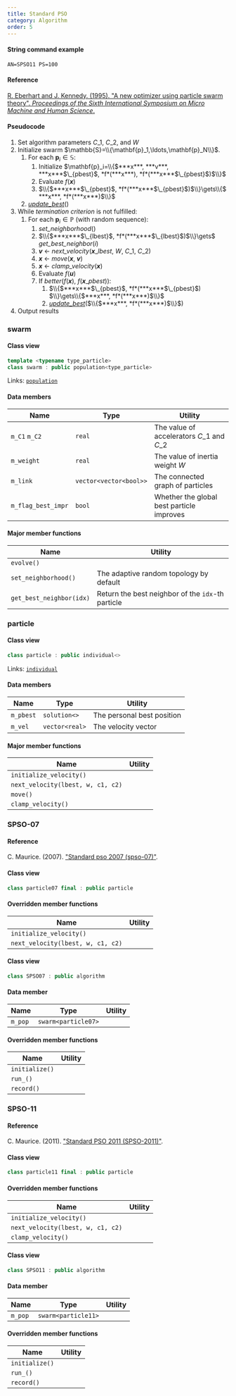```yaml
---
title: Standard PSO
category: Algorithm
order: 5
---
```


#### String command example

```
AN=SPSO11 PS=100
```

#### Reference

[R. Eberhart and J. Kennedy. (1995).
"A new optimizer using particle swarm theory".
*Proceedings of the Sixth International Symposium on Micro Machine and Human Science*.](https://doi.org/10.1109/MHS.1995.494215)

#### Pseudocode

1. Set algorithm parameters *C*$\_1$, *C*$\_2$, and *W*
1. Initialize swarm $\mathbb{S}=\\{\mathbf{p}_1,\ldots,\mathbf{p}_N\\}$.
	1. For each $\mathbf{p}_i \in \mathbb{S}$:
		1. Initialize $\mathbf{p}_i=\\{$***x***, ***v***, ***x***$\_{pbest}$, *f*(***x***), *f*(***x***$\_{pbest}$)$\\}$
		1. Evaluate *f*(***x***)
		1. $\\{$***x***$\_{pbest}$, *f*(***x***$\_{pbest}$)$\\}\gets\\{$ ***x***, *f*(***x***)$\\}$
	1. [*update_best*](../../Core/population/#major-member-functions)()
1. While *termination criterion* is not fulfilled:
	1. For each $\mathbf{p}_i\in \mathbb{P}$ (with random sequence):
		1. *set_neighborhood*()
		1.  $\\{$***x***$\_{lbest}$, *f*(***x***$\_{lbest}$)$\\}\gets$ *get_best_neighbor*($i$)
		1. ***v*** $\gets$ *next_velocity*(***x***$\_{lbest}$, *W*, *C*$\_1$, *C*$\_2$)
		1. ***x*** $\gets$ *move*(***x***, ***v***)
		1. ***x*** $\gets$ *clamp_velocity*(***x***)
		1. Evaluate *f*(***u***)
		1. If *better*(*f*(***x***), *f*(***x***$\_{pbest}$)):
			1. $\\{$***x***$\_{pbest}$, *f*(***x***$\_{pbest}$) $\\}\gets\\{$***x***, *f*(***x***)$\\}$
			1. [*update_best*](../../Core/population/#major-member-functions)($\\{$***x***, *f*(***x***)$\\}$)
1. Output results

### swarm

#### Class view

```c++
template <typename type_particle>
class swarm : public population<type_particle> 
```
Links: [`population`](../../Core/population)

#### Data members

|Name|Type|Utility|
|-|-|-|
|`m_C1` `m_C2`|`real`|The value of accelerators *C*$\_1$ and *C*$\_2$|
|`m_weight`|`real`|The value of inertia weight *W*|
|`m_link`|`vector<vector<bool>>`|The connected graph of particles|
|`m_flag_best_impr`|`bool`|Whether the global best particle improves|

#### Major member functions

|Name|Utility|
|-|-|
|`evolve()`||
|`set_neighborhood()`|The adaptive random topology by default|
|`get_best_neighbor(idx)`|Return the best neighbor of the `idx`-th particle|

### particle

#### Class view

```c++
class particle : public individual<> 
```
Links: [`individual`](../../Core/individual)

#### Data members

|Name|Type|Utility|
|-|-|-|
|`m_pbest`|`solution<>`|The personal best position|
|`m_vel`|`vector<real>`|The velocity vector|

#### Major member functions

|Name|Utility|
|-|-|
|`initialize_velocity()`||
|`next_velocity(lbest, w, c1, c2)`||
|`move()`||
|`clamp_velocity()`||

### SPSO-07

#### Reference

C. Maurice. (2007). ["Standard pso 2007 (spso-07)"](http://www.particleswarm.info/Programs.html).

#### Class view

```c++
class particle07 final : public particle
```

#### Overridden member functions

|Name|Utility|
|-|-|
|`initialize_velocity()`||
|`next_velocity(lbest, w, c1, c2)`||

#### Class view

```c++
class SPSO07 : public algorithm
```

#### Data member

|Name|Type|Utility|
|-|-|-|
|`m_pop`|`swarm<particle07>`||

#### Overridden member functions

|Name|Utility|
|-|-|
|`initialize()`||
|`run_()`||
|`record()`||

### SPSO-11

#### Reference

C. Maurice. (2011). ["Standard PSO 2011 (SPSO-2011)"](http://www.particleswarm.info/Programs.html).

#### Class view

```c++
class particle11 final : public particle
```

#### Overridden member functions

|Name|Utility|
|-|-|
|`initialize_velocity()`||
|`next_velocity(lbest, w, c1, c2)`||
|`clamp_velocity()`||

#### Class view

```c++
class SPSO11 : public algorithm
```

#### Data member

|Name|Type|Utility|
|-|-|-|
|`m_pop`|`swarm<particle11>`||

#### Overridden member functions

|Name|Utility|
|-|-|
|`initialize()`||
|`run_()`||
|`record()`||
